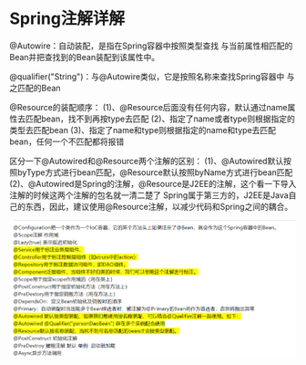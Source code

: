 
# Spring注解详解

@Autowire：自动装配，是指在Spring容器中按照类型查找
与当前属性相匹配的Bean并把查找到的Bean装配到该属性中。

@qualifier("String")：与@Autowire类似，它是按照名称来查找Spring容器中
与之匹配的Bean

@Resource的装配顺序：
(1)、@Resource后面没有任何内容，默认通过name属性去匹配bean，找不到再按type去匹配
(2)、指定了name或者type则根据指定的类型去匹配bean
(3)、指定了name和type则根据指定的name和type去匹配bean，任何一个不匹配都将报错

区分一下@Autowired和@Resource两个注解的区别：
(1)、@Autowired默认按照byType方式进行bean匹配，@Resource默认按照byName方式进行bean匹配
(2)、@Autowired是Spring的注解，@Resource是J2EE的注解，这个看一下导入注解的时候这两个注解的包名就一清二楚了
Spring属于第三方的，J2EE是Java自己的东西，因此，建议使用@Resource注解，以减少代码和Spring之间的耦合。

![enter description here](./images/1612095191959.png)